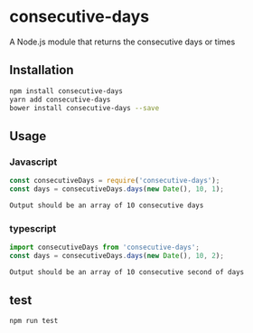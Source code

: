 # consecutive-days

A Node.js module that returns the consecutive days or times

## Installation
```sh
npm install consecutive-days
yarn add consecutive-days
bower install consecutive-days --save
```

## Usage

### Javascript
```javascript
const consecutiveDays = require('consecutive-days');
const days = consecutiveDays.days(new Date(), 10, 1);
```
```sh
Output should be an array of 10 consecutive days
```

### typescript
```typescript
import consecutiveDays from 'consecutive-days';
const days = consecutiveDays.days(new Date(), 10, 2);
```
```sh
Output should be an array of 10 consecutive second of days
```

## test
```sh
npm run test
```
